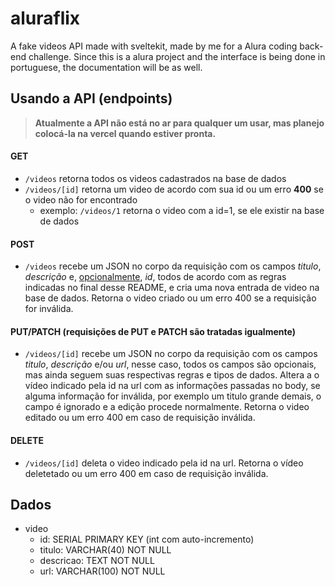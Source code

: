 # aluraflix

A fake videos API made with sveltekit, made by me for a Alura coding back-end challenge. 
Since this is a alura project and the interface is being done in portuguese, the documentation will be as well.

## Usando a API (endpoints)

> **Atualmente a API não está no ar para qualquer um usar, mas planejo colocá-la na vercel quando estiver pronta.**

#### GET
  - `/videos` retorna todos os videos cadastrados na base de dados
  - `/videos/[id]` retorna um video de acordo com sua id ou um erro **400** se o video não for encontrado
    - exemplo: `/videos/1` retorna o video com a id=1, se ele existir na base de dados
    
#### POST
  - `/videos` recebe um JSON no corpo da requisição com os campos *titulo*, *descrição* e, <ins>opcionalmente</ins>, *id*, todos de acordo com as regras indicadas no final desse README, e cria uma nova entrada de video na base de dados. Retorna o video criado ou um erro 400 se a requisição for inválida.
  
#### PUT/PATCH (requisições de PUT e PATCH são tratadas igualmente)
  - `/videos/[id]` recebe um JSON no corpo da requisição com os campos *titulo*, *descrição*  e/ou *url*, nesse caso, todos os campos são opcionais, mas ainda seguem suas respectivas regras e tipos de dados. Altera a o vídeo indicado pela id na url com as informações passadas no body, se alguma informação for inválida, por exemplo um titulo grande demais, o campo é ignorado e a edição procede normalmente. Retorna o video editado ou um erro 400 em caso de requisição inválida.
  
 #### DELETE
  - `/videos/[id]` deleta o video indicado pela id na url. Retorna o vídeo deletetado ou um erro 400 em caso de requisição inválida.
  
## Dados

* video
  * id: SERIAL PRIMARY KEY (int com auto-incremento)
  * titulo: VARCHAR(40) NOT NULL
  * descricao: TEXT NOT NULL
  * url: VARCHAR(100) NOT NULL
